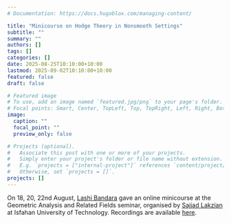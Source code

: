 ```yaml
---
# Documentation: https://docs.hugoblox.com/managing-content/

title: "Minicourse on Hodge Theory in Nonsmooth Settings"
subtitle: ""
summary: ""
authors: []
tags: []
categories: []
date: 2025-08-25T10:10:00+10:00
lastmod: 2025-09-02T10:10:00+10:00
featured: false
draft: false

# Featured image
# To use, add an image named `featured.jpg/png` to your page's folder.
# Focal points: Smart, Center, TopLeft, Top, TopRight, Left, Right, BottomLeft, Bottom, BottomRight.
image:
  caption: ""
  focal_point: ""
  preview_only: false

# Projects (optional).
#   Associate this post with one or more of your projects.
#   Simply enter your project's folder or file name without extension.
#   E.g. `projects = ["internal-project"]` references `content/project/deep-learning/index.md`.
#   Otherwise, set `projects = []`.
projects: []
---
```


On 18, 20, 22nd August, [Lashi Bandara](lashi.org) gave an online minicourse at the Geometric Analysis and Related Fields seminar, organised by [Sajjad Lakzian](https://people.iut.ac.ir/en/sajjadlakzian) at Isfahan University of Technology. Recordings are available  [here](https://www.youtube.com/watch?v=wllJ2wRyldw&list=PLuKJ_JmLD0R8a_PKKLO_ISLIII97cLBce&ab_channel=Lashi%27sMathsChannel).
